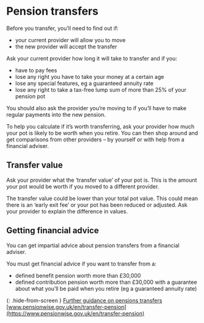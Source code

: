 # Pension transfers

Before you transfer, you’ll need to find out if:

* your current provider will allow you to move
* the new provider will accept the transfer

Ask your current provider how long it will take to transfer and if you:

* have to pay fees
* lose any right you have to take your money at a certain age
* lose any special features, eg a guaranteed annuity rate
* lose any right to take a tax-free lump sum of more than 25% of your pension pot

You should also ask the provider you’re moving to if you’ll have to make regular payments into the new pension.

To help you calculate if it’s worth transferring, ask your provider how much your pot is likely to be worth when you retire. You can then shop around and get comparisons from other providers – by yourself or with help from a financial adviser.

## Transfer value

Ask your provider what the ‘transfer value’ of your pot is. This is the amount your pot would be worth if you moved to a different provider.

The transfer value could be lower than your total pot value. This could mean there is an ‘early exit fee’ or your pot has been reduced or adjusted. Ask your provider to explain the difference in values.

## Getting financial advice

You can get impartial advice about pension transfers from a financial adviser.

You must get financial advice if you want to transfer from a:

* defined benefit pension worth more than £30,000
* defined contribution pension worth more than £30,000 with a guarantee about what you’ll be paid when you retire (eg a guaranteed annuity rate)

{: .hide-from-screen }
[Further guidance on pensions transfers](https://www.pensionwise.gov.uk/en/transfer-pension)<br>
[www.pensionwise.gov.uk/en/transfer-pension](https://www.pensionwise.gov.uk/en/transfer-pension)

